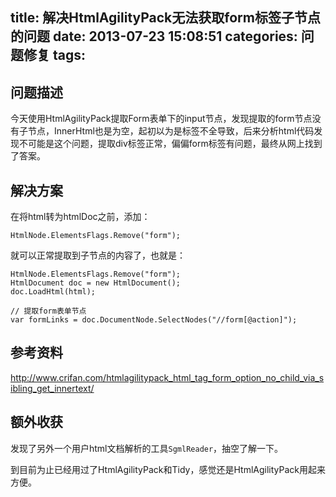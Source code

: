 title: 解决HtmlAgilityPack无法获取form标签子节点的问题
date: 2013-07-23 15:08:51
categories: 问题修复
tags: 
---

## 问题描述

今天使用HtmlAgilityPack提取Form表单下的input节点，发现提取的form节点没有子节点，InnerHtml也是为空，起初以为是标签不全导致，后来分析html代码发现不可能是这个问题，提取div标签正常，偏偏form标签有问题，最终从网上找到了答案。

<!--more-->

## 解决方案

在将html转为htmlDoc之前，添加：

```
HtmlNode.ElementsFlags.Remove("form");
```

就可以正常提取到子节点的内容了，也就是：

```
HtmlNode.ElementsFlags.Remove("form");
HtmlDocument doc = new HtmlDocument();
doc.LoadHtml(html);

// 提取form表单节点
var formLinks = doc.DocumentNode.SelectNodes("//form[@action]");
```

## 参考资料

<http://www.crifan.com/htmlagilitypack_html_tag_form_option_no_child_via_sibling_get_innertext/>

## 额外收获

发现了另外一个用户html文档解析的工具`SgmlReader`，抽空了解一下。

到目前为止已经用过了HtmlAgilityPack和Tidy，感觉还是HtmlAgilityPack用起来方便。